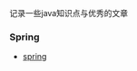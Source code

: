 记录一些java知识点与优秀的文章

<!-- ### Java基础 -->
<!-- *  [java](java-base/java/)
*  [设计模式](java-base/design-mode) -->
### Spring
*  [spring](spring/spring/README.md)
